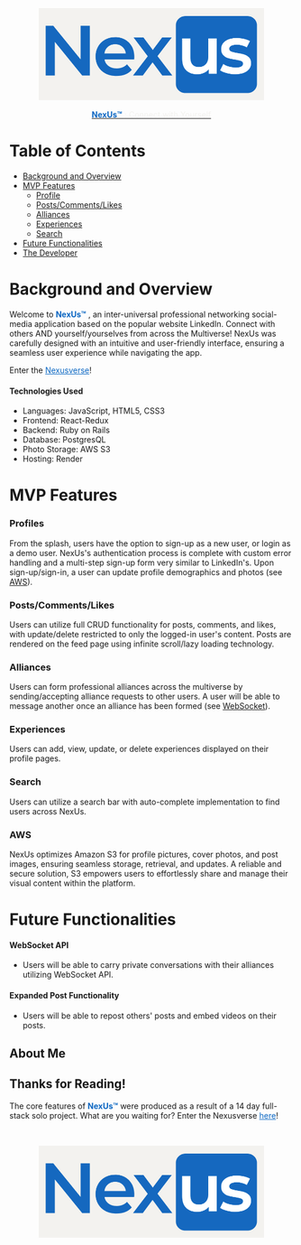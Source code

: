 <p align="center">
  <a href="https://nexus-zblj.onrender.com" target="_blank" ><img class="hello" src="frontend/public/assets/images/seeds/logo-canvas.png" width="400" alt="logo" /></a>
</p>
<p align="center">
  <a href="https://nexus-zblj.onrender.com" target="_blank"><span style="font-weight: bold; color: #0a66c2">NexUs&trade;</span> <span style="color: #f3f2ef">: Connect with Yourself</span></a>
</p>

# Table of Contents
* [Background and Overview](#background-and-overview)
* [MVP Features](#mvp-features)
  * [Profile](#profile)
  * [Posts/Comments/Likes](#postscommentslikes)
  * [Alliances](#alliances)
  * [Experiences](#experiences)
  * [Search](#search)
* [Future Functionalities](#future-functionalities)
* [The Developer](#about-me)

# Background and Overview

Welcome to <span style="font-weight: bold; color: #0a66c2">NexUs&trade;</span> , an inter-universal professional networking social-media application based on the popular website LinkedIn. Connect with others AND yourself/yourselves from across the Multiverse! NexUs was carefully designed with an intuitive and user-friendly interface, ensuring a seamless user experience while navigating the app.

Enter the <a href="https://nexus-zblj.onrender.com" target="_blank" style="color: #0a66c2" >Nexusverse</a>!

#### Technologies Used

* Languages: JavaScript, HTML5, CSS3
* Frontend: React-Redux
* Backend: Ruby on Rails
* Database: PostgresQL
* Photo Storage: AWS S3
* Hosting: Render

# MVP Features

### Profiles

From the splash, users have the option to sign-up as a new user, or login as a demo user. NexUs's authentication process is complete with custom error handling and a multi-step sign-up form very similar to LinkedIn's. 
Upon sign-up/sign-in, a user can update profile demographics and photos (see [AWS](#aws)).

### Posts/Comments/Likes

Users can utilize full CRUD functionality for posts, comments, and likes, with update/delete restricted to only the logged-in user's content. Posts are rendered on the feed page using infinite scroll/lazy loading technology.

### Alliances

Users can form professional alliances across the multiverse by sending/accepting alliance requests to other users. A user will be able to message another once an alliance has been formed (see [WebSocket](#websocket-api)).

### Experiences

Users can add, view, update, or delete experiences displayed on their profile pages. 

### Search

Users can utilize a search bar with auto-complete implementation to find users across NexUs.

### AWS

NexUs optimizes Amazon S3 for profile pictures, cover photos, and post images, ensuring seamless storage, retrieval, and updates. A reliable and secure solution, S3 empowers users to effortlessly share and manage their visual content within the platform.

# Future Functionalities

#### WebSocket API
* Users will be able to carry private conversations with their alliances utilizing WebSocket API.

#### Expanded Post Functionality
* Users will be able to repost others' posts and embed videos on their posts.

## About Me



## Thanks for Reading!

The core features of <span style="color: #0a66c2">**NexUs&trade;**</span> were produced as a result of a 14 day full-stack solo project. What are you waiting for? Enter the Nexusverse <a href="https://nexus-zblj.onrender.com" target="_blank" style="color: #0a66c2" >here</a>!

<br>

<p align="center">
  <a href="https://nexus-zblj.onrender.com" target="_blank" ><img class="hello" src="frontend/public/assets/images/seeds/logo-canvas.png" width="400" alt="logo" /></a>
</p>



<!-- ![interaction](frontend/src/assets/gif7-interaction.gif) -->
